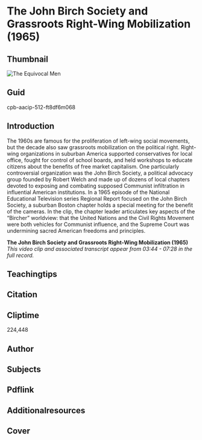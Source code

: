 # The John Birch Society and Grassroots Right-Wing Mobilization (1965)

## Thumbnail

![The Equivocal Men](https://s3.amazonaws.com/americanarchive.org/primary_source_sets/2_Conservatism.jpg "The Equivocal Men")


## Guid
cpb-aacip-512-ft8df6m068

## Introduction

The 1960s are famous for the proliferation of left-wing social movements, but the decade also saw grassroots mobilization on the political right. Right-wing organizations in suburban America supported conservatives for local office, fought for control of school boards, and held workshops to educate citizens about the benefits of free market capitalism. One particularly controversial organization was the John Birch Society, a political advocacy group founded by Robert Welch and made up of dozens of local chapters devoted to exposing and combating supposed Communist infiltration in influential American institutions. In a 1965 episode of the National Educational Television series Regional Report focused on the John Birch Society, a suburban Boston chapter holds a special meeting for the benefit of the cameras. In the clip, the chapter leader articulates key aspects of the “Bircher” worldview: that the United Nations and the Civil Rights Movement were both vehicles for Communist influence, and the Supreme Court was undermining sacred American freedoms and principles. 

<b>The John Birch Society and Grassroots Right-Wing Mobilization (1965)</b>
<i>This video clip and associated transcript appear from 03:44 - 07:28 in the full record.</i>

## Teachingtips

## Citation

## Cliptime

224,448

## Author
## Subjects
## Pdflink
## Additionalresources
## Cover


